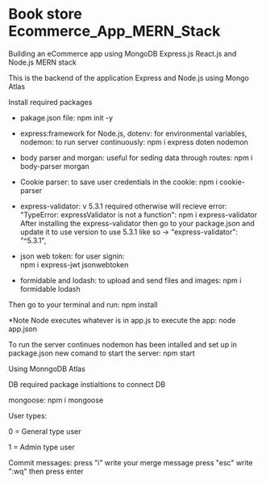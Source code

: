 # Book store Ecommerce_App_MERN_Stack
Building an eCommerce app using MongoDB Express.js React.js and Node.js MERN stack

This is the backend of the application Express and Node.js using Mongo Atlas

Install required packages

- pakage.json file:
    npm init -y

- express:framework for Node.js, dotenv: for environmental variables, nodemon: to run server continuously: 
    npm i express doten nodemon
    
- body parser and morgan: useful for seding data through routes: 
    npm i body-parser morgan 

- Cookie parser: to save user credentials in the cookie: 
    npm i cookie-parser

- express-validator: v 5.3.1 required otherwise will recieve error: "TypeError: expressValidator is not a function": 
    npm i express-validator
After installing the express-validator then go to your package.json and update it to use version to use 5.3.1 like so -> "express-validator": "^5.3.1",

- json web token: for user signin:  
    npm i express-jwt jsonwebtoken

- formidable and lodash: to upload and send files and images:
    npm i formidable lodash


Then go to your terminal and run: npm install

*Note Node executes whatever is in app.js to execute the app: node app.json

To run the server continues nodemon has been intalled and set up in package.json new comand to start the server: npm start

Using MonngoDB Atlas

DB required package instialtions to connect DB

mongoose: npm i mongoose

User types:

0 = General type user 

1 = Admin type user

Commit messages:
    press "i"
    write your merge message
    press "esc"
    write ":wq"
    then press enter
